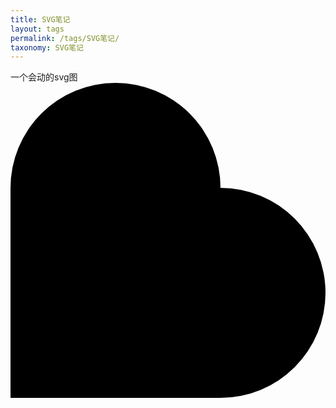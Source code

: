 ```yaml
---
title: SVG笔记
layout: tags
permalink: /tags/SVG笔记/
taxonomy: SVG笔记
---
```


一个会动的svg图
<svg class="heart-loader" xmlns:rdf="https://www.w3.org/1999/02/22-rdf-syntax-ns#" xmlns:svg="https://www.w3.org/2000/svg" xmlns="https://www.w3.org/2000/svg" xmlns:xlink="https://www.w3.org/1999/xlink" viewBox="0 0 90 90" version="1.1">
    <g class="heart-loader__group">
        <path class="heart-loader__square" stroke-width="1" fill="none" d="M0,30 0,90 60,90 60,30z" />
        <path class="heart-loader__circle m--left" stroke-width="1" fill="none" d="M60,60 a30,30 0 0,1 -60,0 a30,30 0 0,1 60,0" />
        <path class="heart-loader__circle m--right" stroke-width="1" fill="none" d="M60,60 a30,30 0 0,1 -60,0 a30,30 0 0,1 60,0" />
        <path class="heart-loader__heartPath" stroke-width="2" d="M60,30 a30,30 0 0,1 0,60 L0,90 0,30 a30,30 0 0,1 60,0" />
    </g>
</svg>